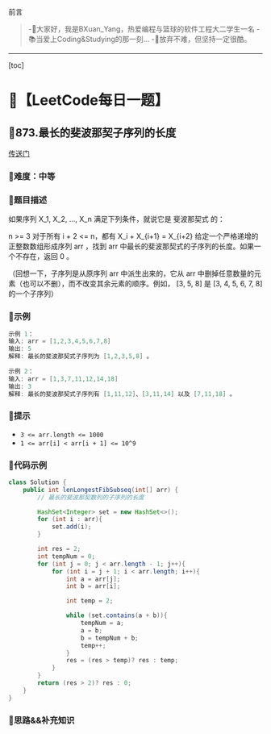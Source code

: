 前言
> -🏀大家好，我是BXuan_Yang，热爱编程与篮球的软件工程大二学生一名
> -📚当爱上Coding&Studying的那一刻...
> -🏃‍放弃不难，但坚持一定很酷。
---

[toc]

# 🍔【LeetCode每日一题】

##  🍟873.最长的斐波那契子序列的长度

[传送门](https://leetcode.cn/problems/length-of-longest-fibonacci-subsequence/)

### 🍕难度：中等

### 🌭题目描述

如果序列 X_1, X_2, ..., X_n 满足下列条件，就说它是 斐波那契式 的：

n >= 3
对于所有 i + 2 <= n，都有 X_i + X_{i+1} = X_{i+2}
给定一个严格递增的正整数数组形成序列 arr ，找到 arr 中最长的斐波那契式的子序列的长度。如果一个不存在，返回  0 。

（回想一下，子序列是从原序列 arr 中派生出来的，它从 arr 中删掉任意数量的元素（也可以不删），而不改变其余元素的顺序。例如， [3, 5, 8] 是 [3, 4, 5, 6, 7, 8] 的一个子序列）


### 🍿示例 

```java
示例 1：
输入: arr = [1,2,3,4,5,6,7,8]
输出: 5
解释: 最长的斐波那契式子序列为 [1,2,3,5,8] 。
    
示例 2：
输入: arr = [1,3,7,11,12,14,18]
输出: 3
解释: 最长的斐波那契式子序列有 [1,11,12]、[3,11,14] 以及 [7,11,18] 。
```

### 🥓提示

- `3 <= arr.length <= 1000`
- `1 <= arr[i] < arr[i + 1] <= 10^9`

### 🧇代码示例

```java
class Solution {
    public int lenLongestFibSubseq(int[] arr) {
        // 最长的斐波那契数列的子序列的长度

        HashSet<Integer> set = new HashSet<>();
        for (int i : arr){
            set.add(i);
        }

        int res = 2;
        int tempNum = 0;
        for (int j = 0; j < arr.length - 1; j++){
            for (int i = j + 1; i < arr.length; i++){
                int a = arr[j];
                int b = arr[i];

                int temp = 2;

                while (set.contains(a + b)){
                    tempNum = a;
                    a = b;
                    b = tempNum + b;
                    temp++;
                }
                res = (res > temp)? res : temp;
            }
        }
        return (res > 2)? res : 0;
    }
}
```
### 🧀思路&&补充知识